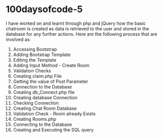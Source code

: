 # 100daysofcode-5
I have worked on and learnt through php and jQuery how the basic chatroom is created as data is retrieved to the user and stored in the database for any further actions.
Here are the following process that are involved as: 
1. Accessing Bootstrap
2. Adding Bootstrap Template
3. Editing the Template
4. Adding Input Method - Create Room
5. Validation Checks 
6. Creating claim.php File
7. Getting the value of Post Parameter
8. Connection to the Database
9. Creating db_Connect.php file
10. Creating database Connection
11. Checking Connection
12. Creating Chat Room Database
13. Validation Check - Room already Exists
14. Creating Rooms.php
15. Connecting to the Database
16. Creating and Executing the SQL query

